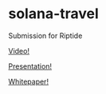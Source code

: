 # solana-travel
Submission for Riptide

[Video!](https://drive.google.com/file/d/1CCjLTai2l2JkFvTvB0-YxAgwbnyA4XVM/view?usp=sharing)

[Presentation!](https://docs.google.com/presentation/d/1VWIfcMRj10pTI1_odn-Ab4SwTxH8WsKU/edit?usp=sharing&ouid=105965422662035361663&rtpof=true&sd=true)

[Whitepaper!](https://drive.google.com/file/d/1-j3hxzm9nmbVivHIOJ6qKzEOj1hfUhL2/view?usp=sharing)
